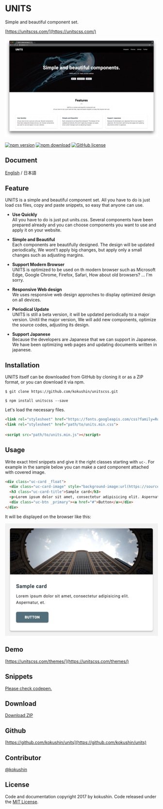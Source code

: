 # UNITS

Simple and beautiful component set.

[https://unitscss.com/](https://unitscss.com/)

![sample](https://raw.githubusercontent.com/kokushin/units/master/public/img/readme/img_01.png)

[![npm version](https://badge.fury.io/js/unitscss.svg)](https://badge.fury.io/js/unitscss)
[![npm download](http://img.shields.io/npm/dm/unitscss.svg)](https://www.npmjs.com/package/unitscss)
[![GitHub license](https://img.shields.io/badge/license-MIT-brightgreen.svg)](https://raw.githubusercontent.com/kokushin/unitscss/master/LICENSE)

## Document

[English](https://unitscss.com/docs/) / 日本語

## Feature

UNITS is a simple and beautiful component set. All you have to do is just load css files, copy and paste snippets, so easy that anyone can use.

- **Use Quickly**  
All you have to do is just put units.css. Several components have been prepared already and you can choose components you want to use and apply it on your website.

- **Simple and Beautiful**  
Each components are beautifully designed. The design will be updated periodically, We wont't apply big changes, but apply only a small changes such as adjusting margins.

- **Support Modern Browser**  
UNITS is optimized to be used on th modern browser such as Microsoft Edge, Google Chrome, Firefox, Safari, How about old browsers? ... I'm sorry.

- **Responsive Web design**  
We uses responsive web design approches to display optimized design on all devices.

- **Periodical Update**  
UNITS is still a beta version, it will be updated periodically to a major version. Unitil the major version, We will add new components, optimize the source codes, adjusting its design.

- **Support Japanese**  
Because the developers are Japanese that we can support in Japanese. We have been optimizing web pages and updating documents written in japanese.

## Installation

UNITS itself can be downloaded from GitHub by cloning it or as a ZIP format, or you can download it via npm.

```shell
$ git clone https://github.com/kokushin/unitscss.git
```

```shell
$ npm install unitscss --save
```

Let's load the necessary files.

```html
<link rel="stylesheet" href="https://fonts.googleapis.com/css?family=Roboto:400,700">
<link rel="stylesheet" href="path/to/units.min.css">

<script src="path/to/units.min.js"></script>
```

## Usage

Write exact html snippets and give it the right classes starting with `uc-`. For example in the sample below you can make a card component attached with covered image.

```html
<div class="uc-card _float">
  <div class="uc-card-image" style="background-image:url(https://source.unsplash.com/random)"></div>
  <h3 class="uc-card-title">Sample card</h3>
  <p>Lorem ipsum dolor sit amet, consectetur adipisicing elit. Aspernatur, et.</p>
  <div class="uc-btn _primary"><a href="#">Button</a></div>
</div>
```

It will be displayed on the browser like this:

<img src="https://raw.githubusercontent.com/kokushin/units/master/public/img/readme/img_02.png" width="560">

## Demo

[https://unitscss.com/themes/](https://unitscss.com/themes/)

## Snippets

[Please check codepen.](https://codepen.io/search/pens/?q=units&limit=kokushin)

## Download
[Download ZIP](https://github.com/kokushin/units/archive/master.zip)

## Github
[https://github.com/kokushin/units](https://github.com/kokushin/units)

## Contributor
[@kokushin](https://github.com/kokushin)

## License
Code and documentation copyright 2017 by kokushin. Code released under the [MIT License](https://github.com/kokushin/units/blob/master/LICENSE).
